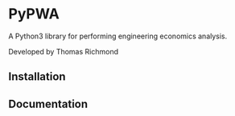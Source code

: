 # PyPWA

A Python3 library for performing engineering economics analysis.

Developed by Thomas Richmond

## Installation

## Documentation


